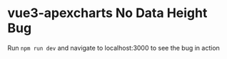 # vue3-apexcharts No Data Height Bug

Run `npm run dev` and navigate to localhost:3000 to see the bug in action